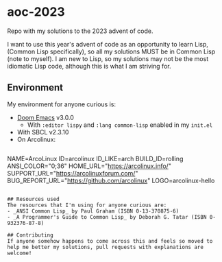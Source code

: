 # aoc-2023
Repo with my solutions to the 2023 advent of code.

I want to use this year's advent of code as an opportunity to learn Lisp,
(Common Lisp specifically), so all my solutions MUST be in Common Lisp 
(note to myself). I am new to Lisp, so my solutions may not be the most idiomatic
Lisp code, although this is what I am striving for.

## Environment
My environment for anyone curious is:
- [Doom Emacs](https://github.com/doomemacs/doomemacs) v3.0.0
  - With `:editor lispy` and `:lang common-lisp` enabled in my `init.el`
- With SBCL v2.3.10
- On Arcolinux:
   ```
NAME=ArcoLinux
ID=arcolinux
ID_LIKE=arch
BUILD_ID=rolling
ANSI_COLOR="0;36"
HOME_URL="https://arcolinux.info/"
SUPPORT_URL="https://arcolinuxforum.com/"
BUG_REPORT_URL="https://github.com/arcolinux"
LOGO=arcolinux-hello
   ```

## Resources used
The resources that I'm using for anyone curious are:
- _ANSI Common Lisp_ by Paul Graham (ISBN 0-13-370875-6)
- _A Programmer's Guide to Common Lisp_ by Deborah G. Tatar (ISBN 0-932376-87-8)

## Contributing
If anyone somehow happens to come across this and feels so moved to 
help me better my solutions, pull requests with explanations are welcome!
